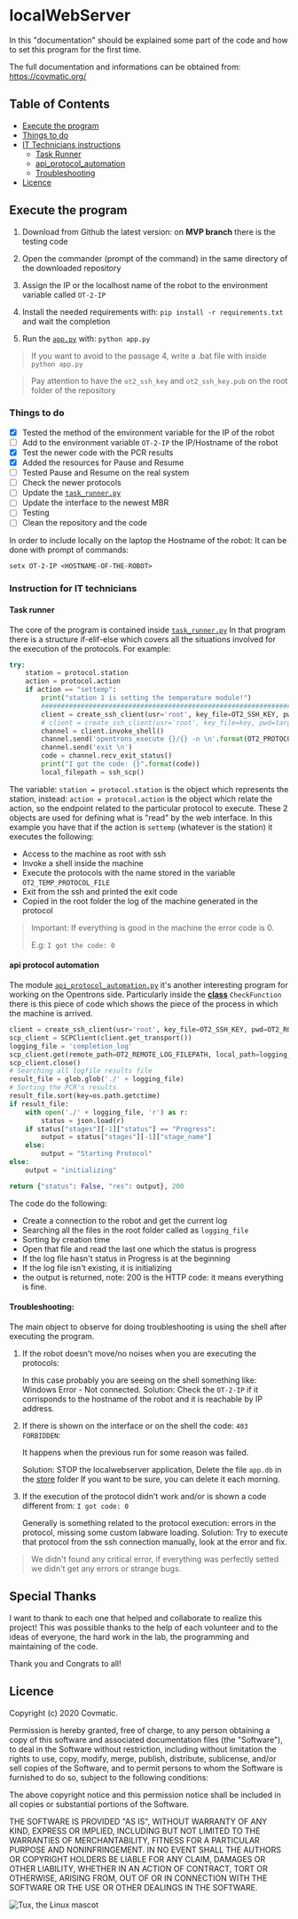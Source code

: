 # localWebServer

In this "documentation" should be explained some part of the code and how to set
this program for the first time.

The full documentation and informations can be obtained from: https://covmatic.org/
## Table of Contents

* [Execute the program](#execute-the-program)
* [Things to do](#things-to-do)
* [IT Technicians instructions](#instruction-for-it-technicians)
    * [Task Runner](#task-runner)
    * [api_protocol_automation](#api-protocol-automation)
    * [Troubleshooting](#troubleshooting)
* [Licence](#licence)
## Execute the program

1. Download from Github the latest version: on **MVP branch** there
is the testing code

2. Open the commander (prompt of the command) in the same directory
of the downloaded repository

3. Assign the IP or the localhost name of the robot to the environment variable
called `OT-2-IP` 

4. Install the needed requirements with: `pip install -r requirements.txt`
 and wait the completion
 
5. Run the [`app.py`](app.py) with: `python app.py`

> If you want to avoid to the passage 4, write a .bat file with inside
> `python app.py`

> Pay attention to have the `ot2_ssh_key` and `ot2_ssh_key.pub`
> on the root folder of the repository

### Things to do

- [x] Tested the method of the environment variable for the IP of the robot
- [ ] Add to the environment variable `OT-2-IP` the IP/Hostname of the robot
- [x] Test the newer code with the PCR results
- [x] Added the resources for Pause and Resume
- [ ] Tested Pause and Resume on the real system
- [ ] Check the newer protocols
- [ ] Update the [`task_runner.py`](/services/task_runner.py)
- [ ] Update the interface to the newest MBR
- [ ] Testing
- [ ] Clean the repository and the code

In order to include locally on the laptop the Hostname of the robot:
It can be done with prompt of commands:

`setx OT-2-IP <HOSTNAME-OF-THE-ROBOT>`

### Instruction for IT technicians

#### Task runner
The core of the program is contained inside [`task_runner.py`](services/task_runner.py)
In that program there is a structure if-elif-else which covers all the situations
involved for the execution of the protocols.
For example:
```python
try:
    station = protocol.station
    action = protocol.action
    if action == "settemp":
        print("station 1 is setting the temperature module!")
        ###################################################################################
        client = create_ssh_client(usr='root', key_file=OT2_SSH_KEY, pwd=OT2_ROBOT_PASSWORD)
        # client = create_ssh_client(usr='root', key_file=key, pwd=target_machine_password)
        channel = client.invoke_shell()
        channel.send('opentrons_execute {}/{} -n \n'.format(OT2_PROTOCOL_PATH, OT2_TEMP_PROTOCOL_FILE))
        channel.send('exit \n')
        code = channel.recv_exit_status()
        print("I got the code: {}".format(code))
        local_filepath = ssh_scp()

```

The variable: `station = protocol.station` is the object which represents the station,
instead: `action = protocol.action` is the object which relate the action, so the endpoint
related to the particular protocol to execute.
These 2 objects are used for defining what is "read" by the web interface.
In this example you have that if the action is `settemp` (whatever is the station)
it executes the following: 
* Access to the machine as root with ssh
* Invoke a shell inside the machine
* Execute the protocols with the name stored in the variable `OT2_TEMP_PROTOCOL_FILE`
* Exit from the ssh and printed the exit code
* Copied in the root folder the log of the machine generated in the protocol

> Important: If everything is good in the machine the error code is 0. 
>
> E.g: `I got the code: 0`

#### api protocol automation

The module [`api_protocol_automation.py`](api/api_protocol_automation.py) it's another interesting
program for working on the Opentrons side.
Particularly inside the **<ins>class</ins>** `CheckFunction`
there is this piece of code which shows the piece of the process in which the machine is arrived.

```python
client = create_ssh_client(usr='root', key_file=OT2_SSH_KEY, pwd=OT2_ROBOT_PASSWORD)
scp_client = SCPClient(client.get_transport())
logging_file = 'completion_log'
scp_client.get(remote_path=OT2_REMOTE_LOG_FILEPATH, local_path=logging_file)
scp_client.close()
# Searching all logfile results file
result_file = glob.glob('./' + logging_file)
# Sorting the PCR's results
result_file.sort(key=os.path.getctime)
if result_file:
    with open('./' + logging_file, 'r') as r:
        status = json.load(r)
    if status["stages"][-1]["status"] == "Progress":
        output = status["stages"][-1]["stage_name"]
    else:
        output = "Starting Protocol"
else:
    output = "initializing"

return {"status": False, "res": output}, 200
```

The code do the following:

* Create a connection to the robot and get the current log
* Searching all the files in the root folder called as `logging_file`
* Sorting by creation time
* Open that file and read the last one which the status is progress
* If the log file hasn't status in Progress is at the beginning
* If the log file isn't existing, it is initializing
* the output is returned, note: 200 is the HTTP code: it means everything is fine.

#### Troubleshooting:

The main object to observe for doing troubleshooting is using the shell
after executing the program. 

1. If the robot doesn't move/no noises when you are executing the protocols:

    In this case probably you are seeing on the shell something like: Windows Error - Not connected.
    Solution: Check the `OT-2-IP` if it corrisponds to the hostname of the robot and it
    is reachable by IP address.

2. If there is shown on the interface or on the shell the code: `403 FORBIDDEN`:

    It happens when the previous run for some reason was failed.
    
    Solution: STOP the localwebserver application, Delete the file `app.db` in the [store](store) folder
    If you want to be sure, you can delete it each morning.

3. If the execution of the protocol didn't work and/or is shown a code different from: `I got code: 0`
 
    Generally is something related to the protocol execution: errors in the protocol,
     missing some custom labware loading.
    Solution: Try to execute that protocol from the ssh connection manually, look at the error and fix.

> We didn't found any critical error, if everything was perfectly setted we didn't get any errors
>or strange bugs.


## Special Thanks

I want to thank to each one that helped and collaborate to realize this project!
This was possible thanks to the help of each volunteer and to the ideas of everyone,
the hard work in the lab, the programming and maintaining of the code.

Thank you and Congrats to all!

## Licence
Copyright (c) 2020 Covmatic.

Permission is hereby granted, free of charge, to any person obtaining a copy of this software and associated documentation files (the "Software"), to deal in the Software without restriction, including without limitation the rights to use, copy, modify, merge, publish, distribute, sublicense, and/or sell copies of the Software, and to permit persons to whom the Software is furnished to do so, subject to the following conditions:

The above copyright notice and this permission notice shall be included in all copies or substantial portions of the Software.

THE SOFTWARE IS PROVIDED "AS IS", WITHOUT WARRANTY OF ANY KIND, EXPRESS OR IMPLIED, INCLUDING BUT NOT LIMITED TO THE WARRANTIES OF MERCHANTABILITY, FITNESS FOR A PARTICULAR PURPOSE AND NONINFRINGEMENT. IN NO EVENT SHALL THE AUTHORS OR COPYRIGHT HOLDERS BE LIABLE FOR ANY CLAIM, DAMAGES OR OTHER LIABILITY, WHETHER IN AN ACTION OF CONTRACT, TORT OR OTHERWISE, ARISING FROM, OUT OF OR IN CONNECTION WITH THE SOFTWARE OR THE USE OR OTHER DEALINGS IN THE SOFTWARE. 


![Tux, the Linux mascot](https://upload.wikimedia.org/wikipedia/commons/thumb/0/09/Classic_flat_look_3D.svg/155px-Classic_flat_look_3D.svg.png)
